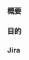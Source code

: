 ### 概要
<!-- ここに要望・不具合などの内容の概要を書いてください -->

### 目的
<!-- なぜ修正が必要なのか書いてください -->

### Jira
<!-- Jiraへのリンクを貼り付けてください -->
